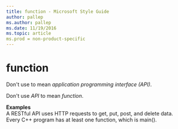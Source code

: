```yaml
---
title: function - Microsoft Style Guide
author: pallep
ms.author: pallep
ms.date: 11/19/2016
ms.topic: article
ms.prod = non-product-specific
---
```


# function

Don't use to mean *application programming interface (API)*. 

Don't use *API* to mean *function*. 

**Examples**  
A RESTful API uses HTTP requests to get, put, post, and delete data.  
Every C++ program has at least one function, which is main().
